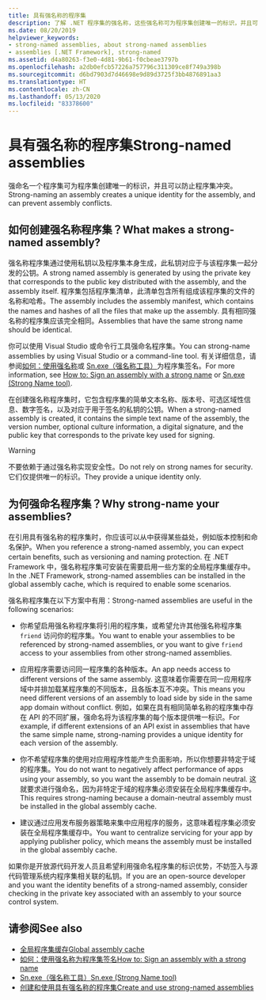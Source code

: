 ```yaml
---
title: 具有强名称的程序集
description: 了解 .NET 程序集的强名称，这些强名称可为程序集创建唯一的标识，并且可以防止程序集冲突。
ms.date: 08/20/2019
helpviewer_keywords:
- strong-named assemblies, about strong-named assemblies
- assemblies [.NET Framework], strong-named
ms.assetid: d4a80263-f3e0-4d81-9b61-f0cbeae3797b
ms.openlocfilehash: a2db0efcb57226a757796c311309ce8f749a398b
ms.sourcegitcommit: d6bd7903d7d46698e9d89d3725f3bb4876891aa3
ms.translationtype: HT
ms.contentlocale: zh-CN
ms.lasthandoff: 05/13/2020
ms.locfileid: "83378600"
---
```

# <a name="strong-named-assemblies"></a><span data-ttu-id="3abe9-103">具有强名称的程序集</span><span class="sxs-lookup"><span data-stu-id="3abe9-103">Strong-named assemblies</span></span>

<span data-ttu-id="3abe9-104">强命名一个程序集可为程序集创建唯一的标识，并且可以防止程序集冲突。</span><span class="sxs-lookup"><span data-stu-id="3abe9-104">Strong-naming an assembly creates a unique identity for the assembly, and can prevent assembly conflicts.</span></span>

## <a name="what-makes-a-strong-named-assembly"></a><span data-ttu-id="3abe9-105">如何创建强名称程序集？</span><span class="sxs-lookup"><span data-stu-id="3abe9-105">What makes a strong-named assembly?</span></span>

<span data-ttu-id="3abe9-106">强名称程序集通过使用私钥以及程序集本身生成，此私钥对应于与该程序集一起分发的公钥。</span><span class="sxs-lookup"><span data-stu-id="3abe9-106">A strong named assembly is generated by using the private key that corresponds to the public key distributed with the assembly, and the assembly itself.</span></span> <span data-ttu-id="3abe9-107">程序集包括程序集清单，此清单包含所有组成该程序集的文件的名称和哈希。</span><span class="sxs-lookup"><span data-stu-id="3abe9-107">The assembly includes the assembly manifest, which contains the names and hashes of all the files that make up the assembly.</span></span> <span data-ttu-id="3abe9-108">具有相同强名称的程序集应该完全相同。</span><span class="sxs-lookup"><span data-stu-id="3abe9-108">Assemblies that have the same strong name should be identical.</span></span>

<span data-ttu-id="3abe9-109">你可以使用 Visual Studio 或命令行工具强命名程序集。</span><span class="sxs-lookup"><span data-stu-id="3abe9-109">You can strong-name assemblies by using Visual Studio or a command-line tool.</span></span> <span data-ttu-id="3abe9-110">有关详细信息，请参阅[如何：使用强名称](sign-strong-name.md)或 [Sn.exe（强名称工具）](../../framework/tools/sn-exe-strong-name-tool.md)为程序集签名。</span><span class="sxs-lookup"><span data-stu-id="3abe9-110">For more information, see [How to: Sign an assembly with a strong name](sign-strong-name.md) or [Sn.exe (Strong Name tool)](../../framework/tools/sn-exe-strong-name-tool.md).</span></span>

<span data-ttu-id="3abe9-111">在创建强名称程序集时，它包含程序集的简单文本名称、版本号、可选区域性信息、数字签名，以及对应于用于签名的私钥的公钥。</span><span class="sxs-lookup"><span data-stu-id="3abe9-111">When a strong-named assembly is created, it contains the simple text name of the assembly, the version number, optional culture information, a digital signature, and the public key that corresponds to the private key used for signing.</span></span>

> [!WARNING]
> <span data-ttu-id="3abe9-112">不要依赖于通过强名称实现安全性。</span><span class="sxs-lookup"><span data-stu-id="3abe9-112">Do not rely on strong names for security.</span></span> <span data-ttu-id="3abe9-113">它们仅提供唯一的标识。</span><span class="sxs-lookup"><span data-stu-id="3abe9-113">They provide a unique identity only.</span></span>

## <a name="why-strong-name-your-assemblies"></a><span data-ttu-id="3abe9-114">为何强命名程序集？</span><span class="sxs-lookup"><span data-stu-id="3abe9-114">Why strong-name your assemblies?</span></span>

<span data-ttu-id="3abe9-115">在引用具有强名称的程序集时，你应该可以从中获得某些益处，例如版本控制和命名保护。</span><span class="sxs-lookup"><span data-stu-id="3abe9-115">When you reference a strong-named assembly, you can expect certain benefits, such as versioning and naming protection.</span></span> <span data-ttu-id="3abe9-116">在 .NET Framework 中，强名称程序集可安装在需要启用一些方案的全局程序集缓存中。</span><span class="sxs-lookup"><span data-stu-id="3abe9-116">In the .NET Framework, strong-named assemblies can be installed in the global assembly cache, which is required to enable some scenarios.</span></span>

<span data-ttu-id="3abe9-117">强名称程序集在以下方案中有用：</span><span class="sxs-lookup"><span data-stu-id="3abe9-117">Strong-named assemblies are useful in the following scenarios:</span></span>

- <span data-ttu-id="3abe9-118">你希望启用强名称程序集将引用的程序集，或希望允许其他强名称程序集 `friend` 访问你的程序集。</span><span class="sxs-lookup"><span data-stu-id="3abe9-118">You want to enable your assemblies to be referenced by strong-named assemblies, or you want to give `friend` access to your assemblies from other strong-named assemblies.</span></span>

- <span data-ttu-id="3abe9-119">应用程序需要访问同一程序集的各种版本。</span><span class="sxs-lookup"><span data-stu-id="3abe9-119">An app needs access to different versions of the same assembly.</span></span> <span data-ttu-id="3abe9-120">这意味着你需要在同一应用程序域中并排加载某程序集的不同版本，且各版本互不冲突。</span><span class="sxs-lookup"><span data-stu-id="3abe9-120">This means  you need different versions of an assembly to load side by side in the same app domain without conflict.</span></span> <span data-ttu-id="3abe9-121">例如，如果在具有相同简单名称的程序集中存在 API 的不同扩展，强命名将为该程序集的每个版本提供唯一标识。</span><span class="sxs-lookup"><span data-stu-id="3abe9-121">For example, if different extensions of an API exist in assemblies that have the same simple name, strong-naming provides a unique identity for each version of the assembly.</span></span>

- <span data-ttu-id="3abe9-122">你不希望程序集的使用对应用程序性能产生负面影响，所以你想要非特定于域的程序集。</span><span class="sxs-lookup"><span data-stu-id="3abe9-122">You do not want to negatively affect performance of apps using your assembly, so you want the assembly to be domain neutral.</span></span> <span data-ttu-id="3abe9-123">这就要求进行强命名，因为非特定于域的程序集必须安装在全局程序集缓存中。</span><span class="sxs-lookup"><span data-stu-id="3abe9-123">This requires strong-naming because a domain-neutral assembly must be installed in the global assembly cache.</span></span>

- <span data-ttu-id="3abe9-124">建议通过应用发布服务器策略来集中应用程序的服务，这意味着程序集必须安装在全局程序集缓存中。</span><span class="sxs-lookup"><span data-stu-id="3abe9-124">You want to centralize servicing for your app by applying publisher policy, which means the assembly must be installed in the global assembly cache.</span></span>

<span data-ttu-id="3abe9-125">如果你是开放源代码开发人员且希望利用强命名程序集的标识优势，不妨签入与源代码管理系统内程序集相关联的私钥。</span><span class="sxs-lookup"><span data-stu-id="3abe9-125">If you are an open-source developer and you want the identity benefits of a strong-named assembly, consider checking in the private key associated with an assembly to your source control system.</span></span>

## <a name="see-also"></a><span data-ttu-id="3abe9-126">请参阅</span><span class="sxs-lookup"><span data-stu-id="3abe9-126">See also</span></span>

- [<span data-ttu-id="3abe9-127">全局程序集缓存</span><span class="sxs-lookup"><span data-stu-id="3abe9-127">Global assembly cache</span></span>](../../framework/app-domains/gac.md)
- [<span data-ttu-id="3abe9-128">如何：使用强名称为程序集签名</span><span class="sxs-lookup"><span data-stu-id="3abe9-128">How to: Sign an assembly with a strong name</span></span>](sign-strong-name.md)
- [<span data-ttu-id="3abe9-129">Sn.exe（强名称工具）</span><span class="sxs-lookup"><span data-stu-id="3abe9-129">Sn.exe (Strong Name tool)</span></span>](../../framework/tools/sn-exe-strong-name-tool.md)
- [<span data-ttu-id="3abe9-130">创建和使用具有强名称的程序集</span><span class="sxs-lookup"><span data-stu-id="3abe9-130">Create and use strong-named assemblies</span></span>](create-use-strong-named.md)
